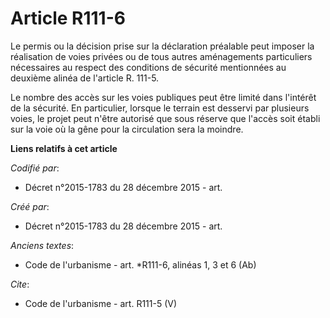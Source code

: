 # Article R111-6

Le permis ou la décision prise sur la déclaration préalable peut imposer la réalisation de voies privées ou de tous autres
aménagements particuliers nécessaires au respect des conditions de sécurité mentionnées au deuxième alinéa de l'article R.
111-5. 

Le nombre des accès sur les voies publiques peut être limité dans l'intérêt de la sécurité. En particulier, lorsque le
terrain est desservi par plusieurs voies, le projet peut n'être autorisé que sous réserve que l'accès soit établi sur la voie
où la gêne pour la circulation sera la moindre.

**Liens relatifs à cet article**

_Codifié par_:

  - Décret n°2015-1783 du 28 décembre 2015 - art.

_Créé par_:

  - Décret n°2015-1783 du 28 décembre 2015 - art.

_Anciens textes_:

  - Code de l'urbanisme - art. *R111-6, alinéas 1, 3 et 6 (Ab)

_Cite_:

  - Code de l'urbanisme - art. R111-5 (V)
